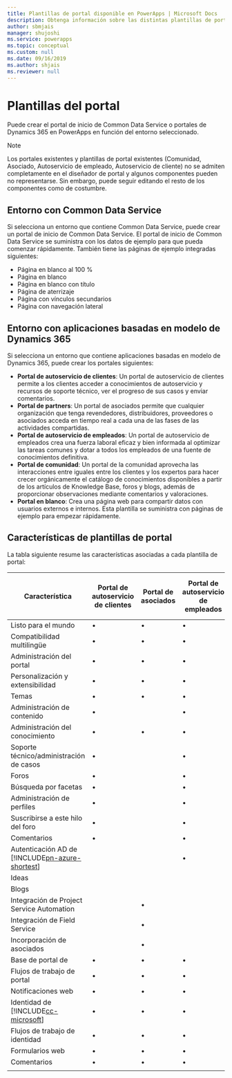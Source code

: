 ```yaml
---
title: Plantillas de portal disponible en PowerApps | Microsoft Docs
description: Obtenga información sobre las distintas plantillas de portal disponibles en PowerApps.
author: sbmjais
manager: shujoshi
ms.service: powerapps
ms.topic: conceptual
ms.custom: null
ms.date: 09/16/2019
ms.author: shjais
ms.reviewer: null
---
```


# <a name="portal-templates"></a>Plantillas del portal

Puede crear el portal de inicio de Common Data Service o portales de Dynamics 365 en PowerApps en función del entorno seleccionado.

> [!NOTE]
> Los portales existentes y plantillas de portal existentes (Comunidad, Asociado, Autoservicio de empleado, Autoservicio de cliente) no se admiten completamente en el diseñador de portal y algunos componentes pueden no representarse. Sin embargo, puede seguir editando el resto de los componentes como de costumbre. 

## <a name="environment-with-common-data-service"></a>Entorno con Common Data Service

Si selecciona un entorno que contiene Common Data Service, puede crear un portal de inicio de Common Data Service. El portal de inicio de Common Data Service se suministra con los datos de ejemplo para que pueda comenzar rápidamente. También tiene las páginas de ejemplo integradas siguientes:
- Página en blanco al 100 %
- Página en blanco
- Página en blanco con título
- Página de aterrizaje
- Página con vínculos secundarios
- Página con navegación lateral

## <a name="environment-with-dynamics-365-model-driven-applications"></a>Entorno con aplicaciones basadas en modelo de Dynamics 365

Si selecciona un entorno que contiene aplicaciones basadas en modelo de Dynamics 365, puede crear los portales siguientes:

- **Portal de autoservicio de clientes**: Un portal de autoservicio de clientes permite a los clientes acceder a conocimientos de autoservicio y recursos de soporte técnico, ver el progreso de sus casos y enviar comentarios.
- **Portal de partners**: Un portal de asociados permite que cualquier organización que tenga revendedores, distribuidores, proveedores o asociados acceda en tiempo real a cada una de las fases de las actividades compartidas.
- **Portal de autoservicio de empleados**: Un portal de autoservicio de empleados crea una fuerza laboral eficaz y bien informada al optimizar las tareas comunes y dotar a todos los empleados de una fuente de conocimientos definitiva.
- **Portal de comunidad**: Un portal de la comunidad aprovecha las interacciones entre iguales entre los clientes y los expertos para hacer crecer orgánicamente el catálogo de conocimientos disponibles a partir de los artículos de Knowledge Base, foros y blogs, además de proporcionar observaciones mediante comentarios y valoraciones.
- **Portal en blanco**: Crea una página web para compartir datos con usuarios externos e internos. Esta plantilla se suministra con páginas de ejemplo para empezar rápidamente. 

## <a name="portal-templates-features"></a>Características de plantillas de portal

La tabla siguiente resume las características asociadas a cada plantilla de portal:

| Característica | Portal de autoservicio de clientes | Portal de asociados | Portal de autoservicio de empleados | Portal de la comunidad | Portal en blanco | Portal de inicio Common Data Service|
|------------------|---------------|----------------|---------------|------------------|---------------|------|
| Listo para el mundo | •  | • | • | • | • |• |
| Compatibilidad multilingüe | •  | • | • | • | • |• |
| Administración del portal| • | • | • | • | •  |• |
| Personalización y extensibilidad  | •   | •  | •   | •  | • |• |
| Temas   | •   | •   | •    | •   | •   |• |
| Administración de contenido                     | •                            |                | •                            | •                |               |
| Administración del conocimiento                   | •                            | •              | •                            | •                |               |
| Soporte técnico/administración de casos                | •                            |                | •                            | •                |               |
| Foros                                 | •                            |                | •                            | •                |               |
| Búsqueda por facetas                         | •                            |                | •                            |                  |               |
| Administración de perfiles                     | •                            |                | •                            |                  |               |
| Suscribirse a este hilo del foro              | •                            |                | •                            |                  |               |
| Comentarios                               | •                            |                | •                            | •                |               |
| Autenticación AD de [!INCLUDE[pn-azure-shortest](../../includes/pn-azure-shortest.md)]                |                              |                | •                            |                  |               |
| Ideas                                  |                              |                |                              | •                |               |
| Blogs                                  |                              |                |                              | •                |               |
| Integración de Project Service Automation |                              | •              |                              |                  |               |
| Integración de Field Service              |                              | •              |                              |                  |               |
| Incorporación de asociados                     |                              | •              |                              |                  |               |
| Base de portal de   |  •    | •      |  •| •| •|• |
| Flujos de trabajo de portal|  •| •|  •| •| •|• |
| Notificaciones web|  •| •|  •| •| •|• |
| Identidad de [!INCLUDE[cc-microsoft](../../includes/cc-microsoft.md)]|   •|  •|  •|   •| •|• |
| Flujos de trabajo de identidad| •|  •| •|   •| •|• |
| Formularios web|  •| •|    •| •| •|• |
| Comentarios|   •|  •|  •| •| •|• |
||